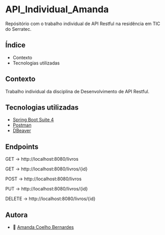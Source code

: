 # API_Individual_Amanda
Repósitório com o trabalho individual de API Restful na residência em TIC do Serratec.

## Índice

* Contexto
* Tecnologias utilizadas

## Contexto

<p> Trabalho individual da disciplina de Desenvolvimento de API Restful. </p>

## Tecnologias utilizadas

- [Spring Boot Suite 4](https://spring.io/tools)
- [Postman](https://www.postman.com/)
- [DBeaver](https://dbeaver.io/download/)

## Endpoints

<p>
GET -> http://localhost:8080/livros
</p>
<p>
GET -> http://localhost:8080/livros/{id}
</p>
<p>
POST -> http://localhost:8080/livros
</p>
<p>
PUT -> http://localhost:8080/livros/{id}
</p>
<p>
DELETE -> http://localhost:8080/livros/{id} 
</p>

## Autora

- :girl: [ Amanda Coelho Bernardes ](https://github.com/Amandac-b)

